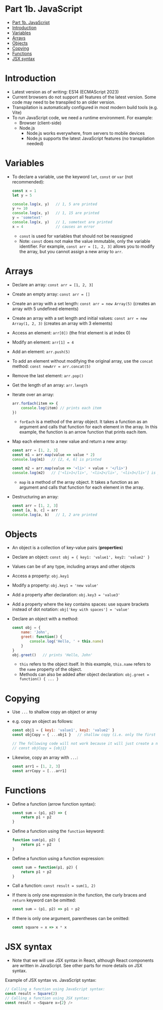 # Part 1b. JavaScript

- [Part 1b. JavaScript](#part-1b-javascript)
- [Introduction](#introduction)
- [Variables](#variables)
- [Arrays](#arrays)
- [Objects](#objects)
- [Copying](#copying)
- [Functions](#functions)
- [JSX syntax](#jsx-syntax)


# Introduction

- Latest version as of writing: ES14 (ECMAScript 2023)
- Current browsers do not support all features of the latest version. Some code may need to be transpiled to an older version.
- Transpilation is automatically configured in most modern build tools (e.g. Vite)
- To run JavaScript code, we need a runtime environment. For example:
    - Browser (client-side) 
    - Node.js
        - Node.js works everywhere, from servers to mobile devices
        - Node.js supports the latest JavaScript features (no transpilation needed) 

# Variables

- To declare a variable, use the keyword `let`, `const` or `var` (not recommended):

    ```javascript
    const x = 1
    let y = 5

    console.log(x, y)   // 1, 5 are printed
    y += 10
    console.log(x, y)   // 1, 15 are printed
    y = 'sometext'
    console.log(x, y)   // 1, sometext are printed
    x = 4               // causes an error
    ```
    - `const` is used for variables that should not be reassigned
    - Note: `const` does not make the value immutable, only the variable identifier. For example, `const arr = [1, 2, 3]` allows you to modify the array, but you cannot assign a new array to `arr`.

# Arrays

- Declare an array: `const arr = [1, 2, 3]`
- Create an empty array: `const arr = []`
- Create an array with a set length: `const arr = new Array(5)` (creates an array with 5 undefined elements)
- Create an array with a set length and initial values: `const arr = new Array(1, 2, 3)` (creates an array with 3 elements)
- Access an element: `arr[0])` (the frist element is at index 0)
- Modify an element: `arr[1] = 4`
- Add an element: `arr.push(5)`
- To add an element without modifying the original array, use the `concat` method: `const newArr = arr.concat(5)`
- Remove the last element: `arr.pop()`
- Get the length of an array: `arr.length`
- Iterate over an array:

    ```javascript
    arr.forEach(item => {
        console.log(item) // prints each item
    })
    ```
    - `forEach` is a method of the array object. It takes a function as an argument and calls that function for each element in the array. In this example, the function is an arrow function that prints each item.
- Map each element to a new value and return a new array:

    ```javascript
    const arr = [1, 2, 3]
    const m1 = arr.map(value => value * 2)
    console.log(m1)   // [2, 4, 6] is printed
    
    const m2 = arr.map(value => '<li>' + value + '</li>')
    console.log(m2)   // ['<li>1</li>', '<li>2</li>', '<li>3</li>'] is printed
    ```
    - `map` is a method of the array object. It takes a function as an argument and calls that function for each element in the array.
- Destructuring an array:

    ```javascript
    const arr = [1, 2, 3]
    const [a, b, c] = arr
    console.log(a, b)   // 1, 2 are printed
    ```

# Objects

- An object is a collection of key-value pairs (**properties**)
- Declare an object: `const obj = { key1: 'value1', key2: 'value2' }`
- Values can be of any type, including arrays and other objects
- Access a property: `obj.key1`
- Modify a property: `obj.key1 = 'new value'`
- Add a property after declaration: `obj.key3 = 'value3'`
- Add a property where the key contains spaces: use square brackets instead of dot notation: `obj['key with spaces'] = 'value'`
- Declare an object with a method:

    ```javascript
    const obj = {
        name: 'John',
        greet: function() {
            console.log('Hello, ' + this.name)
        }
    }
    obj.greet()   // prints 'Hello, John'
    ```
    - `this` refers to the object itself. In this example, `this.name` refers to the `name` property of the object.
    - Methods can also be added after object declaration: `obj.greet = function() { ... }`

# Copying

- Use `...` to shallow copy an object or array
- e.g. copy an object as follows:

    ```javascript
    const obj1 = { key1: 'value1', key2: 'value2' }
    const objCopy = { ...obj1 }   // shallow copy (i.e. only the first level is copied)
    
    // The following code will not work because it will just create a new object with a single property 'obj1' that contains the original object
    // const objCopy = {obj1} 
    ```
- Likewise, copy an array with `...`:

    ```javascript
    const arr1 = [1, 2, 3]
    const arrCopy = [...arr1]
    ```


# Functions

- Define a function (arrow function syntax):

    ```javascript
    const sum = (p1, p2) => {
        return p1 + p2
    }
    ```
- Define a function using the `function` keyword:

    ```javascript
    function sum(p1, p2) {
        return p1 + p2
    }
    ```
- Define a function using a function expression:

    ```javascript
    const sum = function(p1, p2) {
        return p1 + p2
    }
    ```

- Call a function: `const result = sum(1, 2)`
- If there is only one expression in the function, the curly braces and `return` keyword can be omitted:

    ```javascript
    const sum = (p1, p2) => p1 + p2
    ```
    
- If there is only one argument, parentheses can be omitted: 

    ```javascript
    const square = x => x * x
    ```

# JSX syntax

- Note that we will use JSX syntax in React, although React components are written in JavaScript. See other parts for more details on JSX syntax.

Example of JSX syntax vs. JavaScript syntax:

```javascript
// Calling a function using JavaScript syntax:
const result = Square(2)
// Calling a function using JSX syntax:
const result = <Square x={2} />
```
